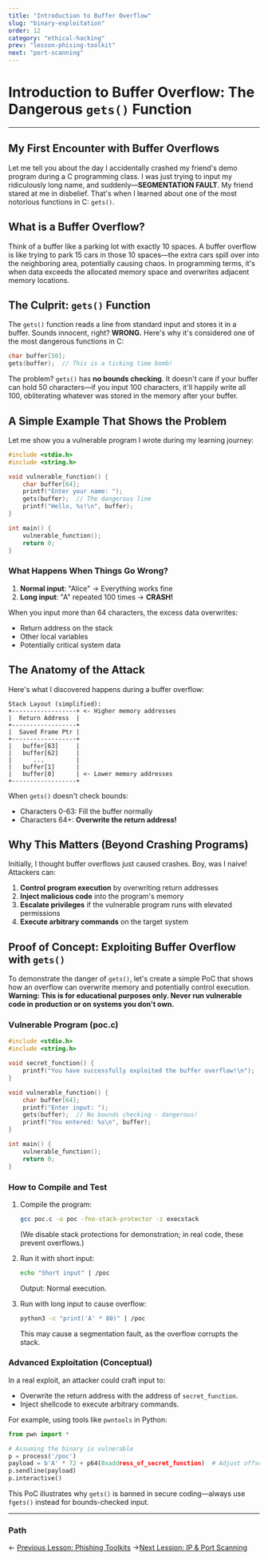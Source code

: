 ```yaml
---
title: "Introduction to Buffer Overflow"
slug: "binary-exploitation"
order: 12
category: "ethical-hacking"
prev: "lesson-phising-toolkit"
next: "port-scanning"
---
```


# Introduction to Buffer Overflow: The Dangerous `gets()` Function

---

## My First Encounter with Buffer Overflows

Let me tell you about the day I accidentally crashed my friend's demo program during a C programming class. I was just trying to input my ridiculously long name, and suddenly—**SEGMENTATION FAULT**. My friend stared at me in disbelief. That's when I learned about one of the most notorious functions in C: `gets()`.

## What is a Buffer Overflow?

Think of a buffer like a parking lot with exactly 10 spaces. A buffer overflow is like trying to park 15 cars in those 10 spaces—the extra cars spill over into the neighboring area, potentially causing chaos. In programming terms, it's when data exceeds the allocated memory space and overwrites adjacent memory locations.

## The Culprit: `gets()` Function

The `gets()` function reads a line from standard input and stores it in a buffer. Sounds innocent, right? **WRONG.** Here's why it's considered one of the most dangerous functions in C:

```c
char buffer[50];
gets(buffer);  // This is a ticking time bomb!
```

The problem? `gets()` has **no bounds checking**. It doesn't care if your buffer can hold 50 characters—if you input 100 characters, it'll happily write all 100, obliterating whatever was stored in the memory after your buffer.

## A Simple Example That Shows the Problem

Let me show you a vulnerable program I wrote during my learning journey:

```c
#include <stdio.h>
#include <string.h>

void vulnerable_function() {
    char buffer[64];
    printf("Enter your name: ");
    gets(buffer);  // The dangerous line
    printf("Hello, %s!\n", buffer);
}

int main() {
    vulnerable_function();
    return 0;
}
```

### What Happens When Things Go Wrong?

1. **Normal input**: "Alice" → Everything works fine
2. **Long input**: "A" repeated 100 times → **CRASH!**

When you input more than 64 characters, the excess data overwrites:

- Return address on the stack
- Other local variables
- Potentially critical system data

## The Anatomy of the Attack

Here's what I discovered happens during a buffer overflow:

```
Stack Layout (simplified):
+------------------+ <- Higher memory addresses
|  Return Address  |
+------------------+
|  Saved Frame Ptr |
+------------------+
|   buffer[63]     |
|   buffer[62]     |
|      ...         |
|   buffer[1]      |
|   buffer[0]      | <- Lower memory addresses
+------------------+
```

When `gets()` doesn't check bounds:

- Characters 0-63: Fill the buffer normally
- Characters 64+: **Overwrite the return address!**

## Why This Matters (Beyond Crashing Programs)

Initially, I thought buffer overflows just caused crashes. Boy, was I naive! Attackers can:

1. **Control program execution** by overwriting return addresses
2. **Inject malicious code** into the program's memory
3. **Escalate privileges** if the vulnerable program runs with elevated permissions
4. **Execute arbitrary commands** on the target system

## Proof of Concept: Exploiting Buffer Overflow with `gets()`

To demonstrate the danger of `gets()`, let's create a simple PoC that shows how an overflow can overwrite memory and potentially control execution. **Warning: This is for educational purposes only. Never run vulnerable code in production or on systems you don't own.**

### Vulnerable Program (poc.c)

```c
#include <stdio.h>
#include <string.h>

void secret_function() {
    printf("You have successfully exploited the buffer overflow!\n");
}

void vulnerable_function() {
    char buffer[64];
    printf("Enter input: ");
    gets(buffer);  // No bounds checking - dangerous!
    printf("You entered: %s\n", buffer);
}

int main() {
    vulnerable_function();
    return 0;
}
```

### How to Compile and Test

1. Compile the program:

   ```bash
   gcc poc.c -o poc -fno-stack-protector -z execstack
   ```

   (We disable stack protections for demonstration; in real code, these prevent overflows.)

2. Run it with short input:

   ```bash
   echo "Short input" | /poc
   ```

   Output: Normal execution.

3. Run with long input to cause overflow:
   ```bash
   python3 -c "print('A' * 80)" | /poc
   ```
   This may cause a segmentation fault, as the overflow corrupts the stack.

### Advanced Exploitation (Conceptual)

In a real exploit, an attacker could craft input to:

- Overwrite the return address with the address of `secret_function`.
- Inject shellcode to execute arbitrary commands.

For example, using tools like `pwntools` in Python:

```python
from pwn import *

# Assuming the binary is vulnerable
p = process('/poc')
payload = b'A' * 72 + p64(0xaddress_of_secret_function)  # Adjust offset and address
p.sendline(payload)
p.interactive()
```

This PoC illustrates why `gets()` is banned in secure coding—always use `fgets()` instead for bounds-checked input.

---

### Path

<- [Previous Lesson: Phishing Toolkits](/lesson-phising-toolkit.md)
->[Next Lession: IP & Port Scanning](/python-for-eth-hacking/A-guide-to-port-scanning.md)
